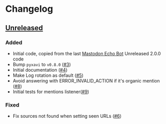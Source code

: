 # Changelog

## [Unreleased](https://github.com/XaviArnaus/masto-feed/)

### Added

- Initial code, copied from the last [Mastodon Echo Bot](https://github.com/XaviArnaus/mastodon-echo-bot/) Unreleased 2.0.0 code
- Bump `pyxavi` to `v0.8.0` ([#3](https://github.com/XaviArnaus/masto-feed/pull/3))
- Initial documentation ([#4](https://github.com/XaviArnaus/masto-feed/pull/4))
- Make Log rotation as default ([#5](https://github.com/XaviArnaus/masto-feed/pull/5))
- Avoid answering with ERROR_INVALID_ACTION if it's organic mention ([#8](https://github.com/XaviArnaus/masto-feed/pull/8))
- Initial tests for mentions listener([#9](https://github.com/XaviArnaus/masto-feed/pull/9))

### Fixed

- Fix sources not found when setting seen URLs ([#6](https://github.com/XaviArnaus/masto-feed/pull/6))
